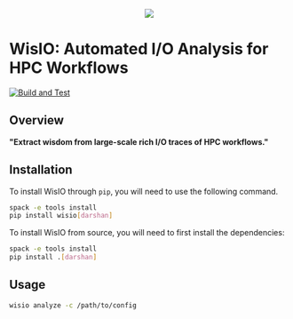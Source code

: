 <p align="center">
    <img src="./assets/logo.png">
</p>

# WisIO: Automated I/O Analysis for HPC Workflows

[![Build and Test](https://github.com/izzet/wisio/actions/workflows/ci.yml/badge.svg)](https://github.com/izzet/wisio/actions/workflows/ci.yml)

## Overview

**"Extract wisdom from large-scale rich I/O traces of HPC workflows."**

## Installation

To install WisIO through `pip`, you will need to use the following command.

```bash
spack -e tools install
pip install wisio[darshan]
```

To install WisIO from source, you will need to first install the dependencies:

```bash
spack -e tools install
pip install .[darshan]
```

## Usage

```bash
wisio analyze -c /path/to/config
```
